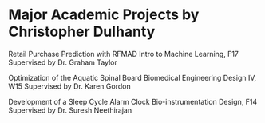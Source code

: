 # Major Academic Projects by Christopher Dulhanty

Retail Purchase Prediction with RFMAD
Intro to Machine Learning, F17
Supervised by Dr. Graham Taylor

Optimization of the Aquatic Spinal Board
Biomedical Engineering Design IV, W15 
Supervised by Dr. Karen Gordon

Development of a Sleep Cycle Alarm Clock
Bio-instrumentation Design, F14
Supervised by Dr. Suresh Neethirajan
